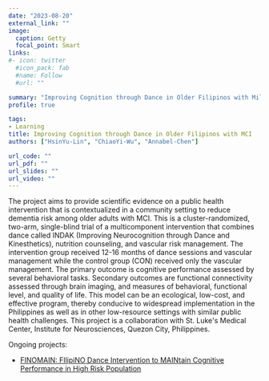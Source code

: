 ```yaml
---
date: "2023-08-20"
external_link: ""
image:
  caption: Getty
  focal_point: Smart
links:
#- icon: twitter
  #icon_pack: fab
  #name: Follow
  #url: ""

summary: "Improving Cognition through Dance in Older Filipinos with Mild Cognitive Impairment"
profile: true

tags:
- Learning
title: Improving Cognition through Dance in Older Filipinos with MCI
authors: ["HsinYu-Lin", "ChiaoYi-Wu", "Annabel-Chen"]

url_code: ""
url_pdf: ""
url_slides: ""
url_video: ""
---
```

The project aims to provide scientific evidence on a public health intervention that is contextualized in a community setting to reduce dementia risk among older adults with MCI. This is a cluster-randomized, two-arm, single-blind trial of a multicomponent intervention that combines dance called INDAK (Improving Neurocognition through Dance and Kinesthetics), nutrition counseling, and vascular risk management. The intervention group received 12-16 months of dance sessions and vascular management while the control group (CON) received only the vascular management. 
The primary outcome is cognitive performance assessed by several behavioral tasks. Secondary outcomes are functional connectivity assessed through brain imaging, and measures of behavioral, functional level, and quality of life. This model can be an ecological, low-cost, and effective program, thereby conducive to widespread implementation in the Philippines as well as in other low-resource settings with similar public health challenges. 
This project is a collaboration with St. Luke's Medical Center, Institute for Neurosciences, Quezon City, Philippines.

Ongoing projects:
- [FINOMAIN: FIlipiNO Dance Intervention to MAINtain Cognitive Performance in High Risk Population](https://pubmed.ncbi.nlm.nih.gov/34557142/)
